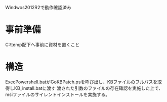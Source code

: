 Windwos2012R2で動作確認済み

# 事前準備
C:\temp配下へ事前に資材を置くこと

# 構造
ExecPowershell.batがGoKBPatch.psを呼び出し、KBファイルのフルパスを取得しKB_install.batに渡す
渡された引数のファイルの存在確認を実施した上で、msiファイルのサイレントインストールを実施する。

